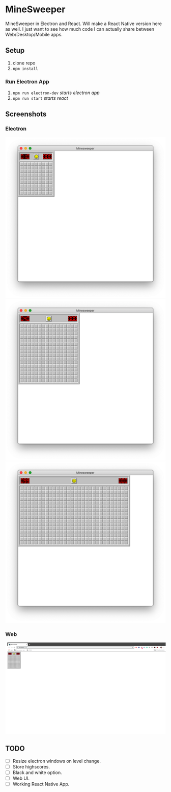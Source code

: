 # MineSweeper

MineSweeper in Electron and React. Will make a React Native version here as well. I just want to see how much code I can actually share between Web/Desktop/Mobile apps.

## Setup

1. clone repo
2. `npm install`

### Run Electron App

1. `npm run electron-dev` *starts electron app*
1. `npm run start` *starts react*

## Screenshots

### Electron
![Beginner](./screenshots/Electron_Beginner.png)
![Intermediate](./screenshots/Electron_Intermediate.png)
![Advanced](./screenshots/Electron_Advanced.png)

### Web
![Beginner](./screenshots/Web_Beginner.png)
              
## TODO
 - [ ] Resize electron windows on level change.
 - [ ] Store highscores.
 - [ ] Black and white option.
 - [ ] Web UI.
 - [ ] Working React Native App.
